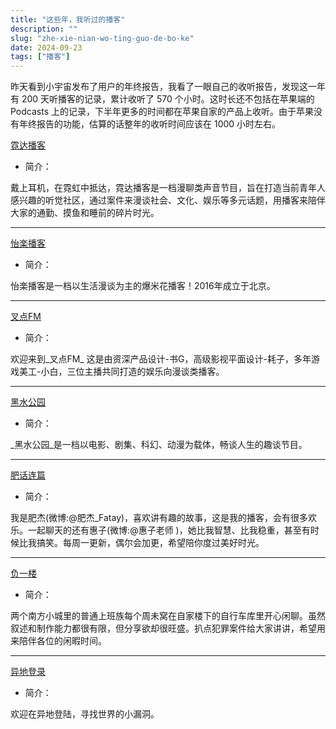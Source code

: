 ```yaml
---
title: "这些年，我听过的播客"
description: ""
slug: "zhe-xie-nian-wo-ting-guo-de-bo-ke"
date: 2024-09-23
tags: ["播客"]
---
```


昨天看到小宇宙发布了用户的年终报告，我看了一眼自己的收听报告，发现这一年有 200 天听播客的记录，累计收听了 570 个小时。这时长还不包括在苹果端的 Podcasts 上的记录，下半年更多的时间都在苹果自家的产品上收听。由于苹果没有年终报告的功能，估算的话整年的收听时间应该在 1000 小时左右。

[霓达播客](https://podcasts.apple.com/cn/podcast/%E9%9C%93%E8%BE%BE%E6%92%AD%E5%AE%A2/id1668626930)

- 简介：

戴上耳机，在霓虹中抵达，霓达播客是一档漫聊类声音节目，旨在打造当前青年人感兴趣的听觉社区，通过案件来漫谈社会、文化、娱乐等多元话题，用播客来陪伴大家的通勤、摸鱼和睡前的碎片时光。

---

[怡楽播客](https://podcasts.apple.com/cn/podcast/%E6%80%A1%E6%A5%BD%E6%92%AD%E5%AE%A2/id1523249117)

- 简介：

怡楽播客是一档以生活漫谈为主的爆米花播客！2016年成立于北京。

---

[叉点FM](https://podcasts.apple.com/cn/podcast/%E5%8F%89%E7%82%B9fm/id1622987484)

- 简介：

欢迎来到_叉点FM_ 这是由资深产品设计-书G，高级影视平面设计-耗子，多年游戏美工-小白，三位主播共同打造的娱乐向漫谈类播客。

---

[黑水公园](https://podcasts.apple.com/cn/podcast/%E9%BB%91%E6%B0%B4%E5%85%AC%E5%9B%AD/id1078007055)

- 简介：

_黑水公园_是一档以电影、剧集、科幻、动漫为载体，畅谈人生的趣谈节目。

---

[肥话连篇](https://podcasts.apple.com/cn/podcast/%E8%82%A5%E8%AF%9D%E8%BF%9E%E7%AF%87/id1603580035)

- 简介：

我是肥杰(微博:@肥杰_Fatay)，喜欢讲有趣的故事，这是我的播客，会有很多欢乐。一起聊天的还有惠子(微博:@惠子老师 )，她比我智慧、比我稳重，甚至有时候比我搞笑。每周一更新，偶尔会加更，希望陪你度过美好时光。

---

[负一楼](https://podcasts.apple.com/cn/podcast/%E8%B4%9F%E4%B8%80%E6%A5%BC/id1745316992)

- 简介：

两个南方小城里的普通上班族每个周未窝在自家楼下的自行车库里开心闲聊。虽然叙述和制作能力都很有限，但分享欲却很旺盛。扒点犯罪案件给大家讲讲，希望用来陪伴各位的闲暇时间。

---

[异地登录](https://podcasts.apple.com/cn/podcast/%E5%BC%82%E5%9C%B0%E7%99%BB%E5%BD%95/id1702839331)

- 简介：

欢迎在异地登陆，寻找世界的小漏洞。
